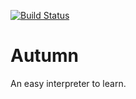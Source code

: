 [![Build Status](https://travis-ci.com/ivanallen/autumn.svg?branch=master)](https://travis-ci.com/ivanallen/autumn)

# Autumn

An easy interpreter to learn.
